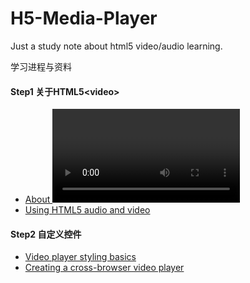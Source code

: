 # H5-Media-Player
Just a study note about html5 video/audio learning.

学习进程与资料
#### Step1 关于HTML5\<video\>
- [About <video>](http://www.jianshu.com/p/404d01b8e713)
- [Using HTML5 audio and video](https://developer.mozilla.org/en-US/docs/Web/Guide/HTML/Using_HTML5_audio_and_video)

#### Step2 自定义控件
- [Video player styling basics](https://developer.mozilla.org/en-US/Apps/Fundamentals/Audio_and_video_delivery/Video_player_styling_basics#Responsive_styling)
- [Creating a cross-browser video player](https://developer.mozilla.org/en-US/Apps/Fundamentals/Audio_and_video_delivery/cross_browser_video_player)
